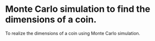 # Monte Carlo simulation to find the dimensions of a coin. #
To realize the dimensions of a coin using Monte Carlo simulation.

